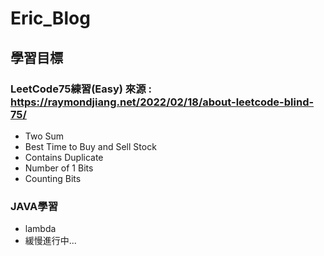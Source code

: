 # Eric_Blog

## 學習目標

### LeetCode75練習(Easy) 來源 : https://raymondjiang.net/2022/02/18/about-leetcode-blind-75/
* Two Sum
* Best Time to Buy and Sell Stock
* Contains Duplicate
* Number of 1 Bits
* Counting Bits

### JAVA學習
* lambda
* 緩慢進行中...

